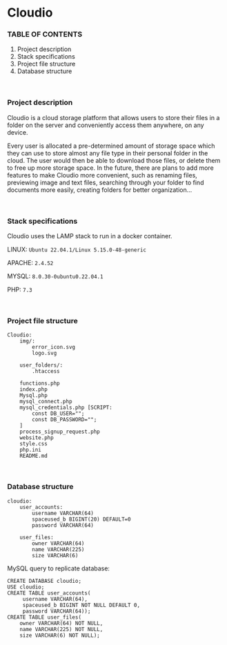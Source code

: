 
# Cloudio

### TABLE OF CONTENTS

1.  Project description
2.  Stack specifications
3.  Project file structure
4.  Database structure
&nbsp;

&nbsp;

### Project description

Cloudio is a cloud storage platform that allows users to store their files in a folder on the server and conveniently access them anywhere,
on any device.

Every user is allocated a pre-determined amount of storage space which they can use to store almost any file type in their personal folder
in the cloud. The user would then be able to download those files, or delete them to free up more storage space. In the future, there are
plans to add more features to make Cloudio more convenient, such as renaming files, previewing image and text files, searching through your
folder to find documents more easily, creating folders for better organization...
&nbsp;

&nbsp;

### Stack specifications

Cloudio uses the LAMP stack to run in a docker container.

LINUX: `Ubuntu 22.04.1/Linux 5.15.0-48-generic`

APACHE: `2.4.52`

MYSQL: `8.0.30-0ubuntu0.22.04.1`

PHP: `7.3`
&nbsp;

&nbsp;

### Project file structure
```
Cloudio:
    img/:
        error_icon.svg
        logo.svg

    user_folders/:
        .htaccess

    functions.php
    index.php
    Mysql.php
    mysql_connect.php
    mysql_credentials.php [SCRIPT:
        const DB_USER="";
        const DB_PASSWORD="";
    ]
    process_signup_request.php
    website.php
    style.css
    php.ini
    README.md
```
&nbsp;

### Database structure
```
cloudio:
    user_accounts:
        username VARCHAR(64)
        spaceused_b BIGINT(20) DEFAULT=0
        password VARCHAR(64)

    user_files:
        owner VARCHAR(64)
        name VARCHAR(225)
        size VARCHAR(6)
```
MySQL query to replicate database:
```
CREATE DATABASE cloudio;
USE cloudio;
CREATE TABLE user_accounts(
     username VARCHAR(64),
     spaceused_b BIGINT NOT NULL DEFAULT 0,
     password VARCHAR(64));
CREATE TABLE user_files(
    owner VARCHAR(64) NOT NULL,
    name VARCHAR(225) NOT NULL,
    size VARCHAR(6) NOT NULL);
```
